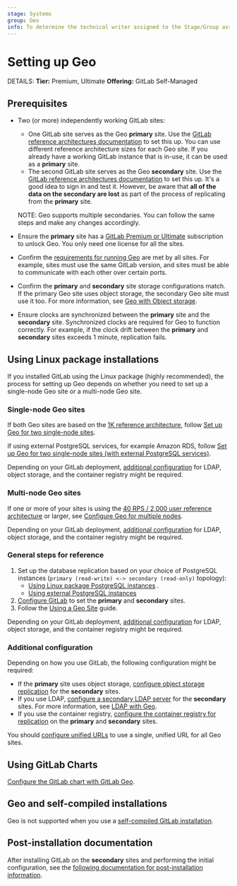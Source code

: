 ```yaml
---
stage: Systems
group: Geo
info: To determine the technical writer assigned to the Stage/Group associated with this page, see https://handbook.gitlab.com/handbook/product/ux/technical-writing/#assignments
---
```


# Setting up Geo

DETAILS:
**Tier:** Premium, Ultimate
**Offering:** GitLab Self-Managed

## Prerequisites

- Two (or more) independently working GitLab sites:
  - One GitLab site serves as the Geo **primary** site. Use the [GitLab reference architectures documentation](../../reference_architectures/index.md) to set this up. You can use different reference architecture sizes for each Geo site. If you already have a working GitLab instance that is in-use, it can be used as a **primary** site.
  - The second GitLab site serves as the Geo **secondary** site. Use the [GitLab reference architectures documentation](../../reference_architectures/index.md) to set this up. It's a good idea to sign in and test it. However, be aware that **all of the data on the secondary are lost** as part of the process of replicating from the **primary** site.

  NOTE:
  Geo supports multiple secondaries. You can follow the same steps and make any changes accordingly.

- Ensure the **primary** site has a [GitLab Premium or Ultimate](https://about.gitlab.com/pricing/) subscription to unlock Geo. You only need one license for all the sites.
- Confirm the [requirements for running Geo](../index.md#requirements-for-running-geo) are met by all sites. For example, sites must use the same GitLab version, and sites must be able to communicate with each other over certain ports.
- Confirm the **primary** and **secondary** site storage configurations match. If the primary Geo site uses object storage, the secondary Geo site must use it too. For more information, see [Geo with Object storage](../replication/object_storage.md).
- Ensure clocks are synchronized between the **primary** site and the **secondary** site. Synchronized clocks are required for Geo to function correctly. For example, if the clock drift between the **primary** and **secondary** sites exceeds 1 minute, replication fails.

## Using Linux package installations

If you installed GitLab using the Linux package (highly recommended), the process for setting up Geo depends on whether you need to set up
a single-node Geo site or a multi-node Geo site.

### Single-node Geo sites

If both Geo sites are based on the [1K reference architecture](../../reference_architectures/1k_users.md), follow
[Set up Geo for two single-node sites](two_single_node_sites.md).

If using external PostgreSQL services, for example Amazon RDS, follow [Set up Geo for two single-node sites (with external PostgreSQL services)](two_single_node_external_services.md).

Depending on your GitLab deployment, [additional configuration](#additional-configuration) for LDAP, object storage, and the container registry might be required.

### Multi-node Geo sites

If one or more of your sites is using the [40 RPS / 2,000 user reference architecture](../../reference_architectures/2k_users.md) or larger, see
[Configure Geo for multiple nodes](../replication/multiple_servers.md).

Depending on your GitLab deployment, [additional configuration](#additional-configuration) for LDAP, object storage, and the container registry might be required.

### General steps for reference

1. Set up the database replication based on your choice of PostgreSQL instances (`primary (read-write) <-> secondary (read-only)` topology):
   - [Using Linux package PostgreSQL instances](database.md) .
   - [Using external PostgreSQL instances](external_database.md)
1. [Configure GitLab](../replication/configuration.md) to set the **primary** and **secondary** sites.
1. Follow the [Using a Geo Site](../replication/usage.md) guide.

Depending on your GitLab deployment, [additional configuration](#additional-configuration) for LDAP, object storage, and the container registry might be required.

### Additional configuration

Depending on how you use GitLab, the following configuration might be required:

- If the **primary** site uses object storage, [configure object storage replication](../replication/object_storage.md) for the **secondary** sites.
- If you use LDAP, [configure a secondary LDAP server](../../auth/ldap/index.md) for the **secondary** sites.
  For more information, see [LDAP with Geo](../replication/single_sign_on.md#ldap).
- If you use the container registry, [configure the container registry for replication](../replication/container_registry.md) on the **primary** and **secondary** sites.

You should [configure unified URLs](../secondary_proxy/index.md#set-up-a-unified-url-for-geo-sites) to use a single, unified URL for all Geo sites.

## Using GitLab Charts

[Configure the GitLab chart with GitLab Geo](https://docs.gitlab.com/charts/advanced/geo/).

## Geo and self-compiled installations

Geo is not supported when you use a [self-compiled GitLab installation](../../../install/installation.md).

## Post-installation documentation

After installing GitLab on the **secondary** sites and performing the initial configuration, see the [following documentation for post-installation information](../index.md#post-installation-documentation).
